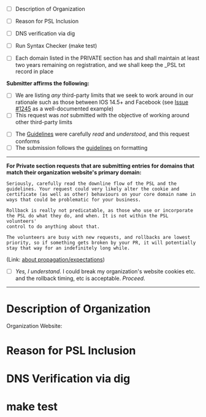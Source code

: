 <!-- #### READ THIS FIRST ####

If you haven't yet, please read our guidelines:
https://github.com/publicsuffix/list/wiki/Guidelines#submit-the-change

Also, read them again, as many skip that part and 
get confused about why their PR is delayed or does
not get accepted when theirs didn't follow them.

If you'd like an example of what an excellent PR looks like
see https://github.com/publicsuffix/list/pull/615
-->

* [ ] Description of Organization
* [ ] Reason for PSL Inclusion
* [ ] DNS verification via dig
* [ ] Run Syntax Checker (make test)

* [ ] Each domain listed in the PRIVATE section has and shall maintain at least two years remaining on registration, and we shall keep the _PSL txt record in place

__Submitter affirms the following:__ 
<!--
Third-party Limits are used elsewhere, such as at Cloudflare, Let's 
Encrypt, Apple or others, and having an entry in the PSL alters 
the manner in which those third-party systems or products treat 
a given domain name or sub-domains within it.

To be clear, it is appropriate to address how those limits impact 
your domain(s) directly with that third-party, and it is inappropriate 
to submit entries to the PSL in order to work around those limits or 
restrictions.

If there are third party limits that the PR seeks to overcome, those
must be listed.
-->
  * [ ] We are listing *any* third-party limits that we seek to work around in our rationale such as those between IOS 14.5+ and Facebook (see [Issue #1245](https://github.com/publicsuffix/list/issues/1245) as a well-documented example)
  * [ ] This request was _not_ submitted with the objective of working around other third-party limits
<!--
The guidelines describe which section to place the entry, what the 
order of commented org placement, order of sorting of entries. 
(hint: TLD then SLD, Ascending sort) 
-->
  * [ ] The [Guidelines](https://github.com/publicsuffix/list/wiki/Guidelines) were carefully _read_ and _understood_, and this request conforms
  * [ ] The submission follows the [guidelines](https://github.com/publicsuffix/list/wiki/Format) on formatting

---
__For Private section requests that are submitting entries for domains that match their organization website's primary domain:__

``` 
Seriously, carefully read the downline flow of the PSL and the 
guidelines. Your request could very likely alter the cookie and 
certificate (as well as other) behaviours on your core domain name in 
ways that could be problematic for your business.

Rollback is really not predicatable, as those who use or incorporate 
the PSL do what they do, and when. It is not within the PSL volunteers' 
control to do anything about that.  

The volunteers are busy with new requests, and rollbacks are lowest 
priority, so if something gets broken by your PR, it will potentially 
stay that way for an indefinitely long while.
```
(Link: [about propagation/expectations](https://github.com/publicsuffix/list/wiki/Guidelines#appropriate-expectations-on-derivative-propagation-use-or-inclusion))

 * [ ] *Yes, I understand*.  I could break my organization's website cookies etc. and the rollback timing, etc is acceptable.  *Proceed*.
---


<!--

As you complete each item in the checklist please mark it with an X

Example:

* [x] Description of Organization

-->

Description of Organization
====

Organization Website: <!-- https://example.com -->

<!--
Please tell us who you are and represent (i.e. individual, 
non-profit volunteer, engineer at a business) and what you 
do (i.e. DynDNS, Hosting, etc)

For the org description, there is less interest in the 
promotional / marketing information about the org and more 
a focus on having concise description of the core focus of 
the submitting org, specifically with context/connection 
to this request.

Provide at least three sentences, the more the better, but
avoid the promotional stuff about how wonderful it is.
-->

Reason for PSL Inclusion
====

<!--
Please tell us why your domain(s) should be listed in the PSL
(i.e. Cookie Security, Let's Encrypt issuance, IOS/Facebook, 
Cloudflare etc) and clearly confirm that any private section 
names hold registration term longer than 2 years and shall 
maintain more than 1 year term in order to remain listed.

Please also include the numbers of any past Issue # or PR # 
specifically related to this submission or section.

Three or more sentences here that describe the purpose for 
which your PR should be included in the PSL.  There is no 
upper limit, but six paragraphs seems like a rational stop.
-->

DNS Verification via dig
=======

<!--
For each domain you'd like to add to the list please create
a DNS verification record pointing to your pull request.

For example, if you'd like to add example.com and example.net
you would need to provide the following verifications:

```
dig +short TXT _psl.example.com
"https://github.com/publicsuffix/list/pull/XXXX"
```

```
dig +short TXT _psl.example.net
"https://github.com/publicsuffix/list/pull/XXXX"
```

Note that XXXX is replaced with the number of your pull request.

We ask that you leave this record in place while you want 
your entry to remain in the PSL, so that future (TBD) 
automation can remove entries where the record is not present.

-->

make test
=========

<!--
Please verify that you followed the correct syntax and nothing broke

git clone https://github.com/publicsuffix/list.git
cd list
make test

Simply let us know that you ran the test
-->


